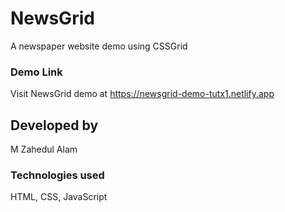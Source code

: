 # NewsGrid
A newspaper website demo using CSSGrid 
### Demo Link
Visit NewsGrid demo at https://newsgrid-demo-tutx1.netlify.app
## Developed by
M Zahedul Alam
### Technologies used
HTML, CSS, JavaScript
